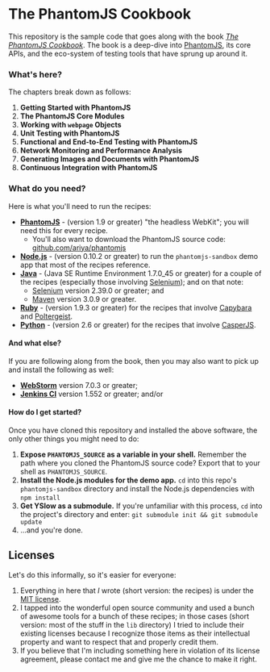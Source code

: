 # The PhantomJS Cookbook

This repository is the sample code that goes along with the book
_[The PhantomJS Cookbook](http://goo.gl/NJnFq1)_. The book is a deep-dive into
[PhantomJS](http://phantomjs.org/), its core APIs, and the eco-system of testing
tools that have sprung up around it.

### What's here?

The chapters break down as follows:

1. **Getting Started with PhantomJS**
2. **The PhantomJS Core Modules**
3. **Working with `webpage` Objects**
4. **Unit Testing with PhantomJS**
5. **Functional and End-to-End Testing with PhantomJS**
6. **Network Monitoring and Performance Analysis**
7. **Generating Images and Documents with PhantomJS**
8. **Continuous Integration with PhantomJS**

### What do you need?

Here is what you'll need to run the recipes:

* **[PhantomJS](http://phantomjs.org/download.html)** - (version 1.9 or greater)
  "the headless WebKit"; you will need this for every recipe.
  * You'll also want to download the PhantomJS source code:
    [github.com/ariya/phantomjs](https://github.com/ariya/phantomjs)
* **[Node.js](http://nodejs.org/download/)** - (version 0.10.2 or greater) to run
  the `phantomjs-sandbox` demo app that most of the recipes reference.
* **[Java](http://java.com/en/download/index.jsp)** - (Java SE Runtime Environment
  1.7.0_45 or greater) for a couple of the recipes (especially those involving
  [Selenium](http://www.seleniumhq.org/)); and on that note:
  * [Selenium](http://docs.seleniumhq.org/download/) version 2.39.0 or greater; and
  * [Maven](http://maven.apache.org/download.cgi) version 3.0.9 or greater.
* **[Ruby](https://www.ruby-lang.org/en/downloads/)** - (version 1.9.3 or greater)
  for the recipes that involve [Capybara](http://jnicklas.github.io/capybara/)
  and [Poltergeist](https://github.com/teampoltergeist/poltergeist).
* **[Python](https://www.python.org/downloads/)** - (version 2.6 or greater) for
  the recipes that involve [CasperJS](http://casperjs.org/).

#### And what else?

If you are following along from the book, then you may also want to pick up and
install the following as well:

* **[WebStorm](http://www.jetbrains.com/webstorm/download/)** version 7.0.3 or greater;
* **[Jenkins CI](http://jenkins-ci.org/)** version 1.552 or greater; and/or

#### How do I get started?

Once you have cloned this repository and installed the above software, the only
other things you might need to do:

1. **Expose `PHANTOMJS_SOURCE` as a variable in your shell.** Remember the path
   where you cloned the PhantomJS source code? Export that to your shell as
   `PHANTOMJS_SOURCE`.
2. **Install the Node.js modules for the demo app.** `cd` into this repo's
   `phantomjs-sandbox` directory and install the Node.js dependencies with
   `npm install`
3. **Get YSlow as a submodule.** If you're unfamiliar with this process, `cd`
   into the project's directory and enter: `git submodule init && git submodule update`
4. ...and you're done.

## Licenses

Let's do this informally, so it's easier for everyone:

1. Everything in here that _I_ wrote (short version: the recipes) is under the
   [MIT license](http://opensource.org/licenses/MIT).
2. I tapped into the wonderful open source community and used a bunch of awesome
   tools for a bunch of these recipes; in those cases (short version: most of the
   stuff in the `lib` directory) I tried to include their existing licenses
   because I recognize those items as their intellectual property and want to
   respect that and properly credit them.
3. If you believe that I'm including something here in violation of its license
   agreement, please contact me and give me the chance to make it right.
